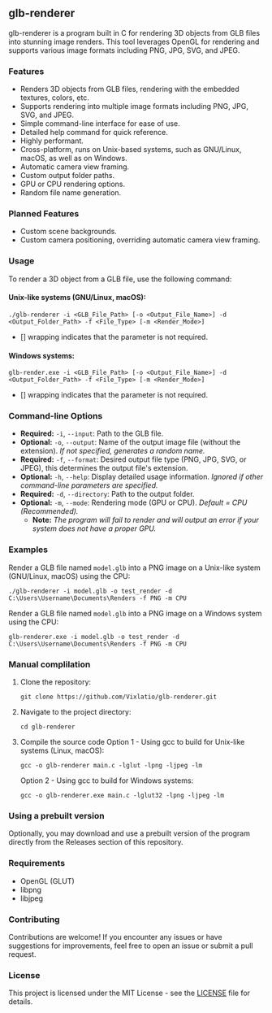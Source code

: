 ## glb-renderer

glb-renderer is a program built in C for rendering 3D objects from GLB files into stunning image renders. This tool leverages OpenGL for rendering and supports various image formats including PNG, JPG, SVG, and JPEG.

### Features

- Renders 3D objects from GLB files, rendering with the embedded textures, colors, etc.
- Supports rendering into multiple image formats including PNG, JPG, SVG, and JPEG.
- Simple command-line interface for ease of use.
- Detailed help command for quick reference.
- Highly performant.
- Cross-platform, runs on Unix-based systems, such as GNU/Linux, macOS, as well as on Windows.
- Automatic camera view framing.
- Custom output folder paths.
- GPU or CPU rendering options.
- Random file name generation.

### Planned Features
- Custom scene backgrounds.
- Custom camera positioning, overriding automatic camera view framing.

### Usage

To render a 3D object from a GLB file, use the following command:

#### Unix-like systems (GNU/Linux, macOS):

```
./glb-renderer -i <GLB_File_Path> [-o <Output_File_Name>] -d <Output_Folder_Path> -f <File_Type> [-m <Render_Mode>]
```

* [] wrapping indicates that the parameter is not required.

#### Windows systems:

```
glb-render.exe -i <GLB_File_Path> [-o <Output_File_Name>] -d <Output_Folder_Path> -f <File_Type> [-m <Render_Mode>]
```

* [] wrapping indicates that the parameter is not required.

### Command-line Options

- **Required:** `-i`, `--input`: Path to the GLB file.
- **Optional:** `-o`, `--output`: Name of the output image file (without the extension). *If not specified, generates a random name.*
- **Required:** `-f`, `--format`: Desired output file type (PNG, JPG, SVG, or JPEG), this determines the output file's extension.
- **Optional:** `-h`, `--help`: Display detailed usage information. *Ignored if other command-line parameters are specified.*
- **Required:** `-d`, `--directory`: Path to the output folder.
- **Optional:** `-m`, `--mode`: Rendering mode (GPU or CPU). *Default = CPU (Recommended).*
   - **Note:** *The program will fail to render and will output an error if your system does not have a proper GPU.*

### Examples

Render a GLB file named `model.glb` into a PNG image on a Unix-like system (GNU/Linux, macOS) using the CPU:
```
./glb-renderer -i model.glb -o test_render -d C:\Users\Username\Documents\Renders -f PNG -m CPU
```

Render a GLB file named `model.glb` into a PNG image on a Windows system using the CPU:
```
glb-renderer.exe -i model.glb -o test_render -d C:\Users\Username\Documents\Renders -f PNG -m CPU
```

### Manual complilation

1. Clone the repository:
   ```
   git clone https://github.com/Vixlatio/glb-renderer.git
   ```

2. Navigate to the project directory:
   ```
   cd glb-renderer
   ```

3. Compile the source code
     Option 1 - Using gcc to build for Unix-like systems (Linux, macOS):
     ```
     gcc -o glb-renderer main.c -lglut -lpng -ljpeg -lm
     ```
     Option 2 - Using gcc to build for Windows systems:
     ```
     gcc -o glb-renderer.exe main.c -lglut32 -lpng -ljpeg -lm
     ```

### Using a prebuilt version

Optionally, you may download and use a prebuilt version of the program directly from the Releases section of this repository.

### Requirements

- OpenGL (GLUT)
- libpng
- libjpeg

### Contributing

Contributions are welcome! If you encounter any issues or have suggestions for improvements, feel free to open an issue or submit a pull request.

### License

This project is licensed under the MIT License - see the [LICENSE](LICENSE) file for details.
